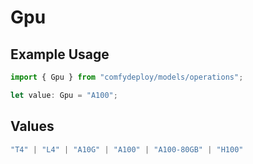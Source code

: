 # Gpu

## Example Usage

```typescript
import { Gpu } from "comfydeploy/models/operations";

let value: Gpu = "A100";
```

## Values

```typescript
"T4" | "L4" | "A10G" | "A100" | "A100-80GB" | "H100"
```